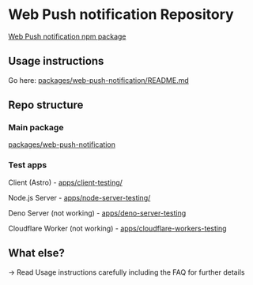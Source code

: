 # Web Push notification Repository

[Web Push notification npm package](https://www.npmjs.com/package/web-push-notification)

## Usage instructions

Go here:
[packages/web-push-notification/README.md](https://github.com/MedLeon/web-push-notification/tree/main/packages/web-push-notification#readme)

## Repo structure

### Main package 

[packages/web-push-notification](packages/web-push-notification)


### Test apps

Client (Astro) - [apps/client-testing/](apps/client-testing/)

Node.js Server - [apps/node-server-testing/](apps/node-server-testing)

Deno Server (not working) - [apps/deno-server-testing](apps/deno-server-testing)

Cloudflare Worker (not working) - [apps/cloudflare-workers-testing](apps/cloudflare-workers-testing)

## What else?

-> Read Usage instructions carefully including the FAQ for further details